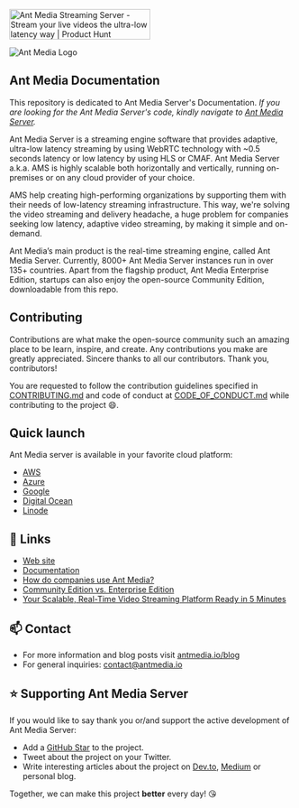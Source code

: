 <a href="https://www.producthunt.com/posts/ant-media-streaming-server?utm_source=badge-featured&utm_medium=badge&utm_souce=badge-ant&#0045;media&#0045;streaming&#0045;server" target="_blank"><img src="https://api.producthunt.com/widgets/embed-image/v1/top-post-badge.svg?post_id=334960&theme=light&period=daily" alt="Ant&#0032;Media&#0032;Streaming&#0032;Server - Stream&#0032;your&#0032;live&#0032;videos&#0032;the&#0032;ultra&#0045;low&#0032;latency&#0032;way | Product Hunt" style="width: 250px; height: 54px;" width="160" height="35" /></a><br>

![Ant Media Logo](https://user-images.githubusercontent.com/54481799/95862105-16cb0e00-0d6b-11eb-9087-88888889825d.png)


## Ant Media Documentation

This repository is dedicated to Ant Media Server's Documentation. _If you are looking for the Ant Media Server's code, kindly navigate to [Ant Media Server](https://github.com/ant-media/Ant-Media-Server)._

Ant Media Server is a streaming engine software that provides adaptive, ultra-low latency streaming by using WebRTC technology with ~0.5 seconds latency or low latency by using HLS or CMAF. Ant Media Server a.k.a. AMS is highly scalable both horizontally and vertically, running on-premises or on any cloud provider of your choice.

AMS help creating high-performing organizations by supporting them with their needs of low-latency streaming infrastructure. This way, we're solving the video streaming and delivery headache, a huge problem for companies seeking low latency, adaptive video streaming, by making it simple and on-demand.

Ant Media’s main product is the real-time streaming engine, called Ant Media Server. Currently, 8000+ Ant Media Server instances run in over 135+ countries. Apart from the flagship product, Ant Media Enterprise Edition, startups can also enjoy the open-source Community Edition, downloadable from this repo. 

## Contributing

Contributions are what make the open-source community such an amazing place to be learn, inspire, and create. Any contributions you make are greatly appreciated. Sincere thanks to all our contributors. Thank you, contributors!

You are requested to follow the contribution guidelines specified in [CONTRIBUTING.md](https://github.com/ant-media/ant-media-documentation/blob/master/CONTRIBUTING.md) and code of conduct at [CODE_OF_CONDUCT.md](https://github.com/ant-media/ant-media-documentation/blob/master/CODE_OF_CONDUCT.md) while contributing to the project 😄.

## Quick launch

Ant Media server is available in your favorite cloud platform:

* [AWS](https://aws.amazon.com/marketplace/pp/prodview-464ritgzkzod6?sr=0-1&ref_=beagle&applicationId=AWSMPContessa)
* [Azure](https://azuremarketplace.microsoft.com/en-us/marketplace/apps?search=Ant%20Media%20Server&page=1)
* [Google](https://console.cloud.google.com/marketplace/product/antmedia-public/ant-media-server-enterprise-edition)
* [Digital Ocean](https://marketplace.digitalocean.com/apps/antmedia-server-enterprise-edition-3) 
* [Linode](https://www.linode.com/marketplace/apps/ant-media/ant-media-community-edition/)

## 🌱 Links

* [Web site](https://antmedia.io)
* [Documentation](https://antmedia.io/docs)
* [How do companies use Ant Media?](https://antmedia.io/case-studies/)
* [Community Edition vs. Enterprise Edition](https://github.com/ant-media/Ant-Media-Server/wiki#community-edition--enterprise-edition) 
* [Your Scalable, Real-Time Video Streaming Platform Ready in 5 Minutes](https://www.youtube.com/watch?v=y7bP0u0jQRQ)

## 📫 Contact

* For more information and blog posts visit [antmedia.io/blog](https://antmedia.io/blog/)
* For general inquiries: [contact@antmedia.io](mailto:contact@antmedia.io)

## ⭐️ Supporting Ant Media Server

If you would like to say thank you or/and support the active development of Ant Media Server: 

* Add a [GitHub Star](https://github.com/ant-media/Ant-Media-Server/) to the project.
* Tweet about the project on your Twitter.
* Write interesting articles about the project on [Dev.to](https://dev.to/), [Medium](https://medium.com/) or personal blog.

Together, we can make this project **better** every day! 😘


